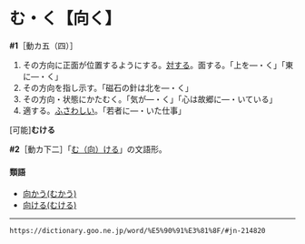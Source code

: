 # む・く【向く】

**\#1**［動カ五（四）］
1. その方向に正面が位置するようにする。[対する](たいする（対する）)。面する。「上を―・く」「東に―・く」
2. その方向を指し示す。「磁石の針は北を―・く」
3. その方向・状態にかたむく。「気が―・く」「心は故郷に―・いている」
4. 適する。[ふさわしい](ふさわしい（相応しい）)。「若者に―・いた仕事」
    

\[可能\]**むける**

**\#2**［動カ下二］「[む（向）ける](https://dictionary.goo.ne.jp/word/%E5%90%91%E3%81%91%E3%82%8B/#jn-214895)」の文語形。

#### 類語

-   [向かう(むかう)](https://dictionary.goo.ne.jp/word/%E5%90%91%E3%81%8B%E3%81%86/#jn-214576)
-   [向ける(むける)](https://dictionary.goo.ne.jp/word/%E5%90%91%E3%81%91%E3%82%8B/#jn-214895)

---
`https://dictionary.goo.ne.jp/word/%E5%90%91%E3%81%8F/#jn-214820`